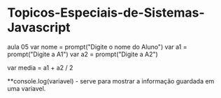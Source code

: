 # Topicos-Especiais-de-Sistemas-Javascript

aula 05
var nome = prompt("Digite o nome do Aluno")
var a1 = prompt("Digite a A1")
var a2 = prompt("Digite a A2")

var media = a1 + a2 / 2



**console.log(variavel) - serve para mostrar a informação guardada em uma variavel.
